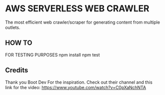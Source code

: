 # AWS SERVERLESS WEB CRAWLER

The most efficient web crawler/scraper for generating content from multiple outlets. 

## HOW TO

FOR TESTING PURPOSES
npm install
npm test

## Credits 

Thank you Boot Dev For the inspiration. Check out their channel and this link for the video: https://www.youtube.com/watch?v=C0pXaNchNTA 